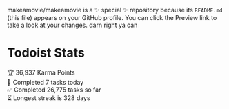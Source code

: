 makeamovie/makeamovie is a ✨ special ✨ repository because its `README.md` (this file) appears on your GitHub profile.
You can click the Preview link to take a look at your changes. darn right ya can

# Todoist Stats

<!-- TODO-IST:START -->
🏆  36,937 Karma Points           
🌸  Completed 7 tasks today           
✅  Completed 26,775 tasks so far           
⏳  Longest streak is 328 days
<!-- TODO-IST:END -->